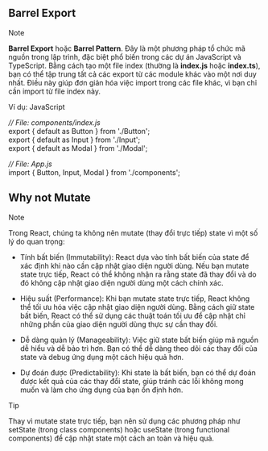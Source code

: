 ## Barrel Export

> [!NOTE]
> **Barrel Export** hoặc **Barrel Pattern**. Đây là một phương pháp tổ chức mã nguồn trong lập trình, đặc biệt phổ biến trong các dự án JavaScript và TypeScript. Bằng cách tạo một file index (thường là **index.js** hoặc **index.ts**), bạn có thể tập trung tất cả các export từ các module khác vào một nơi duy nhất. Điều này giúp đơn giản hóa việc import trong các file khác, vì bạn chỉ cần import từ file index này.

Ví dụ: JavaScript

_// File: components/index.js_<br>
export { default as Button } from './Button';<br>
export { default as Input } from './Input';<br>
export { default as Modal } from './Modal';

_// File: App.js_<br>
import { Button, Input, Modal } from './components';

## Why not Mutate

> [!NOTE]
> Trong React, chúng ta không nên mutate (thay đổi trực tiếp) state vì một số lý do quan trọng:
>
> - Tính bất biến (Immutability): React dựa vào tính bất biến của state để xác định khi nào cần cập nhật giao diện người dùng. Nếu bạn mutate state trực tiếp, React có thể không nhận ra rằng state đã thay đổi và do đó không cập nhật giao diện người dùng một cách chính xác.
>
> - Hiệu suất (Performance): Khi bạn mutate state trực tiếp, React không thể tối ưu hóa việc cập nhật giao diện người dùng. Bằng cách giữ state bất biến, React có thể sử dụng các thuật toán tối ưu để cập nhật chỉ những phần của giao diện người dùng thực sự cần thay đổi.
>
> - Dễ dàng quản lý (Manageability): Việc giữ state bất biến giúp mã nguồn dễ hiểu và dễ bảo trì hơn. Bạn có thể dễ dàng theo dõi các thay đổi của state và debug ứng dụng một cách hiệu quả hơn.
>
> - Dự đoán được (Predictability): Khi state là bất biến, bạn có thể dự đoán được kết quả của các thay đổi state, giúp tránh các lỗi không mong muốn và làm cho ứng dụng của bạn ổn định hơn.

> [!TIP]
> Thay vì mutate state trực tiếp, bạn nên sử dụng các phương pháp như setState (trong class components) hoặc useState (trong functional components) để cập nhật state một cách an toàn và hiệu quả.
